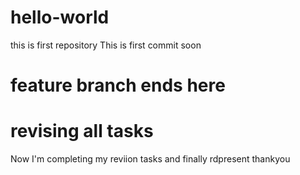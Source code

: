 # hello-world
this is first repository
This is first commit soon
# feature branch ends here
# revising all tasks
Now I'm completing my reviion tasks
and finally rdpresent
thankyou
